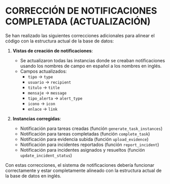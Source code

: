 # CORRECCIÓN DE NOTIFICACIONES COMPLETADA (ACTUALIZACIÓN)

Se han realizado las siguientes correcciones adicionales para alinear el código con la estructura actual de la base de datos:

1. **Vistas de creación de notificaciones**:
   - Se actualizaron todas las instancias donde se creaban notificaciones usando los nombres de campo en español a los nombres en inglés.
   - Campos actualizados:
     - `tipo` → `type`
     - `usuario` → `recipient`
     - `titulo` → `title`
     - `mensaje` → `message`
     - `tipo_alerta` → `alert_type`
     - `icono` → `icon`
     - `enlace` → `link`

2. **Instancias corregidas**:
   - Notificación para tareas creadas (función `generate_task_instances`)
   - Notificación para tareas completadas (función `complete_task`)
   - Notificación para evidencia subida (función `upload_evidence`)
   - Notificación para incidentes reportados (función `report_incident`)
   - Notificación para incidentes asignados y resueltos (función `update_incident_status`)

Con estas correcciones, el sistema de notificaciones debería funcionar correctamente y estar completamente alineado con la estructura actual de la base de datos en inglés.
